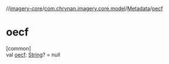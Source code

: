 //[imagery-core](../../../index.md)/[com.chrynan.imagery.core.model](../index.md)/[Metadata](index.md)/[oecf](oecf.md)

# oecf

[common]\
val [oecf](oecf.md): [String](https://kotlinlang.org/api/latest/jvm/stdlib/kotlin/-string/index.html)? = null
